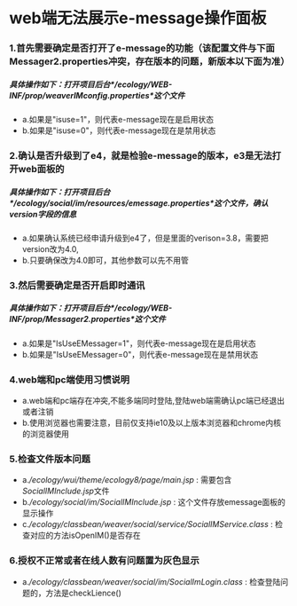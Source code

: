 # web端无法展示e-message操作面板

### 1.首先需要确定是否打开了e-message的功能（该配置文件与下面Messager2.properties冲突，存在版本的问题，新版本以下面为准）
##### 具体操作如下：打开项目后台*/ecology/WEB-INF/prop/weaverIMconfig.properties*这个文件
* a.如果是"isuse=1"，则代表e-message现在是启用状态
* b.如果是"isuse=0"，则代表e-message现在是禁用状态

### 2.确认是否升级到了e4，就是检验e-message的版本，e3是无法打开web面板的

##### 具体操作如下：打开项目后台*/ecology/social/im/resources/emessage.properties*这个文件，确认version字段的信息

* a.如果确认系统已经申请升级到e4了，但是里面的verison=3.8，需要把version改为4.0,
* b.只要确保改为4.0即可，其他参数可以先不用管

### 3.然后需要确定是否开启即时通讯
##### 具体操作如下：打开项目后台*/ecology/WEB-INF/prop/Messager2.properties*这个文件
* a.如果是"IsUseEMessager=1"，则代表e-message现在是启用状态
* b.如果是"IsUseEMessager=0"，则代表e-message现在是禁用状态

### 4.web端和pc端使用习惯说明
* a.web端和pc端存在冲突,不能多端同时登陆,登陆web端需确认pc端已经退出或者注销
* b.使用浏览器也需要注意，目前仅支持ie10及以上版本浏览器和chrome内核的浏览器使用


### 5.检查文件版本问题
* a.*/ecology/wui/theme/ecology8/page/main.jsp* : 需要包含*SocialIMInclude.jsp*文件
* b.*/ecology/social/im/SocialIMInclude.jsp* : 这个文件存放emessage面板的显示操作
* c.*/ecology/classbean/weaver/social/service/SocialIMService.class* : 检查对应的方法isOpenIM()是否存在

### 6.授权不正常或者在线人数有问题置为灰色显示
* a.*/ecology/classbean/weaver/social/im/SocialImLogin.class* : 检查登陆问题的，方法是checkLience()
